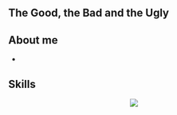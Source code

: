 ## The Good, the Bad and the Ugly



## About me

- 

## Skills

<p align="center">
  <a href="https://skillicons.dev">
    <img src="https://skillicons.dev/icons?i=unreal,c,cpp,python,git,github,html,css,bash,linux,vscode,windows,lua" />
  </a>
</p>
